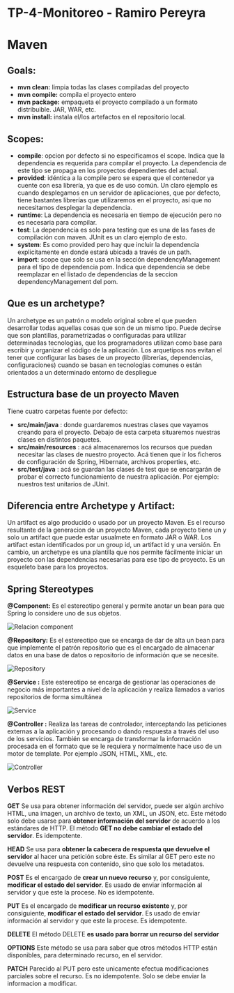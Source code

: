 # TP-4-Monitoreo - Ramiro Pereyra
# Maven

## Goals:
 - **mvn clean:** limpia todas las clases compiladas del proyecto
 - **mvn compile:** compila el proyecto entero
 - **mvn package:** empaqueta el proyecto compilado a un formato distribuible. JAR, WAR, etc.
 - **mvn install:** instala el/los artefactos en el repositorio local.

## Scopes:
 - **compile**: opcion por defecto si no especificamos el scope. Indica que la dependencia es requerida para compilar el proyecto. La dependencia de este tipo se propaga en los proyectos dependientes del actual.
 - **provided**: idéntica a la compile pero se espera que el contenedor ya cuente con esa librería, ya que es de uso común. Un claro ejemplo es cuando desplegamos en un servidor de aplicaciones, que por defecto, tiene bastantes librerías que utilizaremos en el proyecto, así que no necesitamos desplegar la dependencia.
 - **runtime**: La dependencia es necesaria en tiempo de ejecución pero no es necesaria para compilar.
 - **test**: La dependencia es solo para testing que es una de las fases de compilación con maven. JUnit es un claro ejemplo de esto.
 - **system**: Es como provided pero hay que incluir la dependencia explicitamente en donde estará ubicada a través de un path.
 - **import**: scope que solo se usa en la sección dependencyManagement para el tipo de dependencia pom. Indica que dependencia se debe reemplazar en el listado de dependencias de la seccion dependencyManagement del pom.

## Que es un archetype?
Un archetype es un patrón o modelo original sobre el que pueden desarrollar todas aquellas cosas que son de un mismo tipo. Puede decirse que son plantillas, parametrizadas o configuradas para utilizar determinadas tecnologías, que los programadores utilizan como base para escribir y organizar el código de la aplicación.
Los arquetipos nos evitan el tener que configurar las bases de un proyecto (librerías, dependencias, configuraciones) cuando se basan en tecnologías comunes o están orientados a un determinado entorno de despliegue

## Estructura base de un proyecto Maven
Tiene cuatro carpetas fuente por defecto:
-   **src/main/java**  : donde guardaremos nuestras clases que vayamos creando para el proyecto. Debajo de esta carpeta situaremos nuestras clases en distintos paquetes.
-   **src/main/resources**  : acá almacenaremos los recursos que puedan necesitar las clases de nuestro proyecto. Acá tienen que ir los ficheros de configuración de Spring, Hibernate, archivos properties, etc.
-   **src/test/java**  : acá se guardan las clases de test que se encargarán de probar el correcto funcionamiento de nuestra aplicación. Por ejemplo: nuestros test unitarios de JUnit.

## Diferencia entre Archetype y Artifact:
Un artifact es algo producido o usado por un proyecto Maven. Es el recurso resultante de la generacion de un proyecto Maven, cada proyecto tiene un y solo un artifact que puede estar usualmete en formato JAR o WAR. Los artifact estan identificados por un group id, un artifact id y una versión.
En cambio, un archetype es una plantilla que nos permite fácilmente iniciar un proyecto con las dependencias necesarias para ese tipo de proyecto. Es un esqueleto base para los proyectos.

## Spring Stereotypes

**@Component:**  Es el estereotipo general y permite anotar un bean para que Spring lo considere uno de sus objetos.

![Relacion component](https://www.arquitecturajava.com/wp-content/uploads/SpringStereotypes.png)

**@Repository:**  Es el estereotipo que se encarga de dar de alta un bean para que implemente el patrón repositorio que es el encargado de almacenar datos en una base de datos o repositorio de información que se necesite.

![Repository](https://www.arquitecturajava.com/wp-content/uploads/SpringStereotypesRepository.png)

**@Service :** Este estereotipo se encarga de gestionar las operaciones de negocio más importantes a nivel de la aplicación y realiza llamados a varios repositorios de forma simultánea

![Service](https://www.arquitecturajava.com/wp-content/uploads/SpringStereotypesService.png)

**@Controller :** Realiza las tareas de controlador, interceptando las peticiones externas a la aplicación y procesando o dando respuesta a través del uso de los servicios. También se encarga de transformar la información procesada en el formato que se le requiera y normalmente hace uso de un motor de template. Por ejemplo JSON, HTML, XML, etc. 

![Controller](https://www.arquitecturajava.com/wp-content/uploads/SpringStereotypesController.png)

## Verbos REST


**GET**
Se usa para obtener información del servidor, puede ser algún archivo HTML, una imagen, un archivo de texto, un XML, un JSON, etc. Este método solo debe usarse para **obtener información del servidor** de acuerdo a los estándares de HTTP. El método **GET no debe cambiar el estado del servidor**. Es idempotente.

**HEAD**
Se usa para **obtener la cabecera de respuesta que devuelve el servidor** al hacer una petición sobre éste. Es similar al GET pero este no devuelve una respuesta con contenido, sino que solo los metadatos.

**POST**
Es el encargado de **crear un nuevo recurso** y, por consiguiente, **modificar el estado del servidor**.  Es usado de enviar información al servidor y que este la procese. No es idempotente.

**PUT**
Es el encargado de **modificar un recurso existente** y, por consiguiente, **modificar el estado del servidor**. Es usado de enviar información al servidor y que este la procese. Es idempotente.

**DELETE**
El método DELETE  **es usado para borrar un recurso del servidor**

**OPTIONS**
Este método se usa para saber que otros métodos HTTP están disponibles, para determinado recurso, en el servidor.

**PATCH**
Parecido al PUT pero este unicamente efectua modificaciones parciales sobre el recurso. Es no idempotente.
Solo se debe enviar la informacion a modificar.
